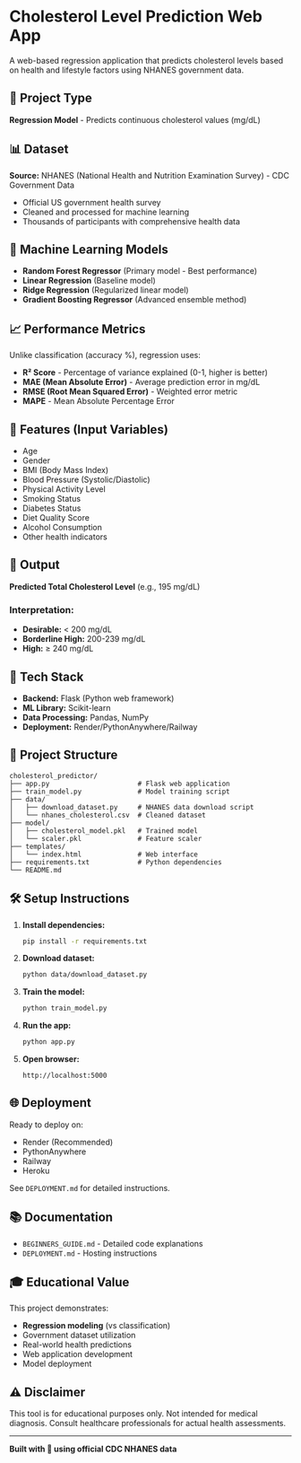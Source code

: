 # Cholesterol Level Prediction Web App

A web-based regression application that predicts cholesterol levels based on health and lifestyle factors using NHANES government data.

## 🎯 Project Type
**Regression Model** - Predicts continuous cholesterol values (mg/dL)

## 📊 Dataset
**Source:** NHANES (National Health and Nutrition Examination Survey) - CDC Government Data
- Official US government health survey
- Cleaned and processed for machine learning
- Thousands of participants with comprehensive health data

## 🤖 Machine Learning Models
- **Random Forest Regressor** (Primary model - Best performance)
- **Linear Regression** (Baseline model)
- **Ridge Regression** (Regularized linear model)
- **Gradient Boosting Regressor** (Advanced ensemble method)

## 📈 Performance Metrics
Unlike classification (accuracy %), regression uses:
- **R² Score** - Percentage of variance explained (0-1, higher is better)
- **MAE (Mean Absolute Error)** - Average prediction error in mg/dL
- **RMSE (Root Mean Squared Error)** - Weighted error metric
- **MAPE** - Mean Absolute Percentage Error

## 🏥 Features (Input Variables)
- Age
- Gender
- BMI (Body Mass Index)
- Blood Pressure (Systolic/Diastolic)
- Physical Activity Level
- Smoking Status
- Diabetes Status
- Diet Quality Score
- Alcohol Consumption
- Other health indicators

## 🎯 Output
**Predicted Total Cholesterol Level** (e.g., 195 mg/dL)

### Interpretation:
- **Desirable:** < 200 mg/dL
- **Borderline High:** 200-239 mg/dL
- **High:** ≥ 240 mg/dL

## 🚀 Tech Stack
- **Backend:** Flask (Python web framework)
- **ML Library:** Scikit-learn
- **Data Processing:** Pandas, NumPy
- **Deployment:** Render/PythonAnywhere/Railway

## 📁 Project Structure
```
cholesterol_predictor/
├── app.py                      # Flask web application
├── train_model.py              # Model training script
├── data/
│   ├── download_dataset.py     # NHANES data download script
│   └── nhanes_cholesterol.csv  # Cleaned dataset
├── model/
│   ├── cholesterol_model.pkl   # Trained model
│   └── scaler.pkl              # Feature scaler
├── templates/
│   └── index.html              # Web interface
├── requirements.txt            # Python dependencies
└── README.md
```

## 🛠️ Setup Instructions

1. **Install dependencies:**
   ```bash
   pip install -r requirements.txt
   ```

2. **Download dataset:**
   ```bash
   python data/download_dataset.py
   ```

3. **Train the model:**
   ```bash
   python train_model.py
   ```

4. **Run the app:**
   ```bash
   python app.py
   ```

5. **Open browser:**
   ```
   http://localhost:5000
   ```

## 🌐 Deployment
Ready to deploy on:
- Render (Recommended)
- PythonAnywhere
- Railway
- Heroku

See `DEPLOYMENT.md` for detailed instructions.

## 📚 Documentation
- `BEGINNERS_GUIDE.md` - Detailed code explanations
- `DEPLOYMENT.md` - Hosting instructions

## 🎓 Educational Value
This project demonstrates:
- **Regression modeling** (vs classification)
- Government dataset utilization
- Real-world health predictions
- Web application development
- Model deployment

## ⚠️ Disclaimer
This tool is for educational purposes only. Not intended for medical diagnosis. Consult healthcare professionals for actual health assessments.

---

**Built with 💙 using official CDC NHANES data**

